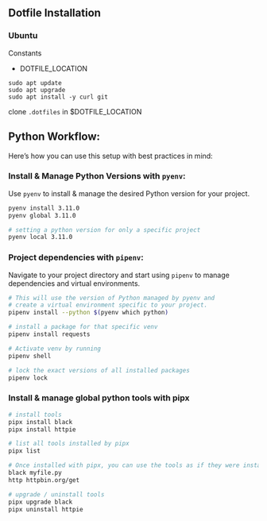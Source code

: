 ## Dotfile Installation

### Ubuntu

Constants

- DOTFILE_LOCATION

```
sudo apt update
sudo apt upgrade
sudo apt install -y curl git
```

clone `.dotfiles` in $DOTFILE_LOCATION

## Python Workflow:

Here’s how you can use this setup with best practices in mind:

### Install & Manage Python Versions with `pyenv`:

Use `pyenv` to install & manage the desired Python version for your project.

```bash
pyenv install 3.11.0
pyenv global 3.11.0

# setting a python version for only a specific project
pyenv local 3.11.0
```

### Project dependencies with `pipenv`:

Navigate to your project directory and start using `pipenv` to manage dependencies and virtual environments.

```bash
# This will use the version of Python managed by pyenv and
# create a virtual environment specific to your project.
pipenv install --python $(pyenv which python)

# install a package for that specific venv
pipenv install requests

# Activate venv by running
pipenv shell

# lock the exact versions of all installed packages
pipenv lock
```

### Install & manage global python tools with pipx

```bash
# install tools
pipx install black
pipx install httpie

# list all tools installed by pipx
pipx list

# Once installed with pipx, you can use the tools as if they were installed globally
black myfile.py
http httpbin.org/get

# upgrade / uninstall tools
pipx upgrade black
pipx uninstall httpie
```

